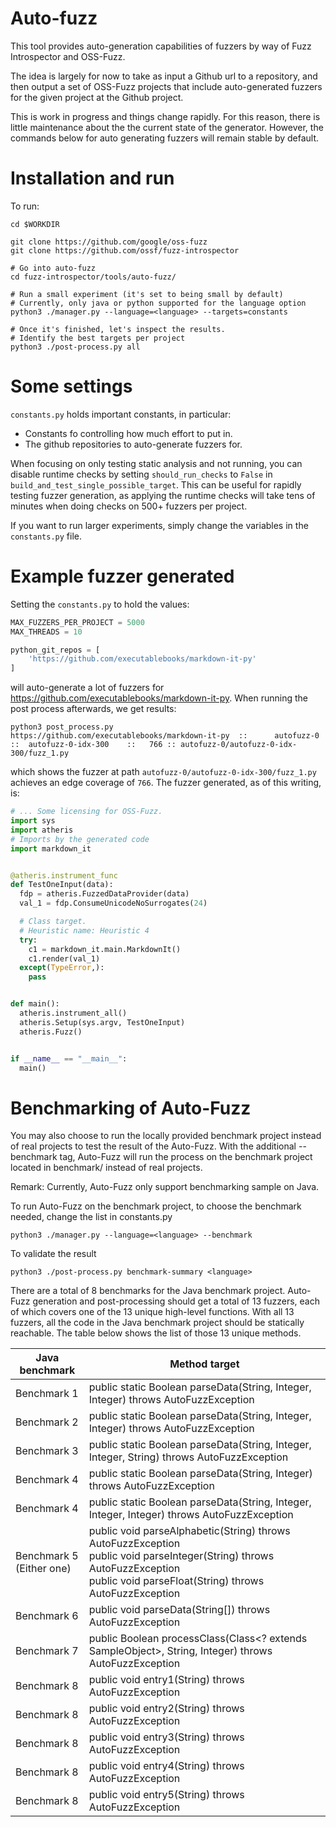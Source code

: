 # Auto-fuzz
This tool provides auto-generation capabilities of fuzzers by way of Fuzz
Introspector and OSS-Fuzz.

The idea is largely for now to take as input a Github url to a repository,
and then output a set of OSS-Fuzz projects that include auto-generated fuzzers
for the given project at the Github project.

This is work in progress and things change rapidly. For this reason, there is
little maintenance about the the current state of the generator. However, the
commands below for auto generating fuzzers will remain stable by default.

# Installation and run
To run:
```
cd $WORKDIR

git clone https://github.com/google/oss-fuzz
git clone https://github.com/ossf/fuzz-introspector

# Go into auto-fuzz
cd fuzz-introspector/tools/auto-fuzz/

# Run a small experiment (it's set to being small by default)
# Currently, only java or python supported for the language option
python3 ./manager.py --language=<language> --targets=constants

# Once it's finished, let's inspect the results.
# Identify the best targets per project
python3 ./post-process.py all
```

# Some settings
`constants.py` holds important constants, in particular:
- Constants fo controlling how much effort to put in.
- The github repositories to auto-generate fuzzers for.

When focusing on only testing static analysis and not running, you can disable
runtime checks by setting `should_run_checks` to `False` in `build_and_test_single_possible_target`.
This can be useful for rapidly testing fuzzer generation, as applying the runtime
checks will take tens of minutes when doing checks on 500+ fuzzers per project.

If you want to run larger experiments, simply change the variables in the
`constants.py` file.

# Example fuzzer generated
Setting the `constants.py` to hold the values:

```python
MAX_FUZZERS_PER_PROJECT = 5000
MAX_THREADS = 10

python_git_repos = [
    'https://github.com/executablebooks/markdown-it-py'
]
```

will auto-generate a lot of fuzzers for https://github.com/executablebooks/markdown-it-py.
When running the post process afterwards, we get results:

```
python3 post_process.py
https://github.com/executablebooks/markdown-it-py  ::      autofuzz-0 ::  autofuzz-0-idx-300    ::   766 :: autofuzz-0/autofuzz-0-idx-300/fuzz_1.py
```
which shows the fuzzer at path `autofuzz-0/autofuzz-0-idx-300/fuzz_1.py`
achieves an edge coverage of `766`. The fuzzer generated, as of this writing,
is:
```python
# ... Some licensing for OSS-Fuzz.
import sys
import atheris
# Imports by the generated code
import markdown_it


@atheris.instrument_func
def TestOneInput(data):
  fdp = atheris.FuzzedDataProvider(data)
  val_1 = fdp.ConsumeUnicodeNoSurrogates(24)

  # Class target.
  # Heuristic name: Heuristic 4
  try:
    c1 = markdown_it.main.MarkdownIt()
    c1.render(val_1)
  except(TypeError,):
    pass


def main():
  atheris.instrument_all()
  atheris.Setup(sys.argv, TestOneInput)
  atheris.Fuzz()


if __name__ == "__main__":
  main()
```
# Benchmarking of Auto-Fuzz
You may also choose to run the locally provided benchmark project 
instead of real projects to test the result of the Auto-Fuzz. 
With the additional --benchmark tag, Auto-Fuzz will run the
process on the benchmark project located in benchmark/<language>
instead of real projects.

Remark: Currently, Auto-Fuzz only support benchmarking sample on Java.

To run Auto-Fuzz on the benchmark project, to choose the benchmark needed, change the list in constants.py
```
python3 ./manager.py --language=<language> --benchmark
```

To validate the result
```
python3 ./post-process.py benchmark-summary <language>
```


There are a total of 8 benchmarks for the Java benchmark project. Auto-Fuzz generation and post-processing should get a total of 13 fuzzers, each of which covers one of the 13 unique high-level functions. With all 13 fuzzers, all the code in the Java benchmark project should be statically reachable. The table below shows the list of those 13 unique methods.

| Java benchmark              | Method target                                                                                                                                                                                              |
|-----------------------------|------------------------------------------------------------------------------------------------------------------------------------------------------------------------------------------------------------|
| Benchmark 1                 | public static Boolean parseData(String, Integer, Integer) throws AutoFuzzException                                                                                                                         |
| Benchmark 2                 | public static Boolean parseData(String, Integer, Integer) throws AutoFuzzException                                                                                                                         |
| Benchmark 3                 | public static Boolean parseData(String, Integer, Integer, String) throws AutoFuzzException                                                                                                                 |
| Benchmark 4                 | public static Boolean parseData(String, Integer) throws AutoFuzzException                                                                                                                                  |
| Benchmark 4                 | public static Boolean parseData(String, Integer, Integer, Integer) throws AutoFuzzException                                                                                                                |
| Benchmark 5<br>(Either one) | public void parseAlphabetic(String) throws AutoFuzzException <br>public void parseInteger(String) throws AutoFuzzException<br>public void parseFloat(String) throws AutoFuzzException |
| Benchmark 6                 | public void parseData(String[]) throws AutoFuzzException                                                                                                                                                   |
| Benchmark 7                 | public Boolean processClass(Class<? extends SampleObject>, String, Integer) throws AutoFuzzException                                                                                                |
| Benchmark 8                 | public void entry1(String) throws AutoFuzzException                                                                                                                                                        |
| Benchmark 8                 | public void entry2(String) throws AutoFuzzException                                                                                                                                                        |
| Benchmark 8                 | public void entry3(String) throws AutoFuzzException                                                                                                                                                        |
| Benchmark 8                 | public void entry4(String) throws AutoFuzzException                                                                                                                                                        |
| Benchmark 8                 | public void entry5(String) throws AutoFuzzException
